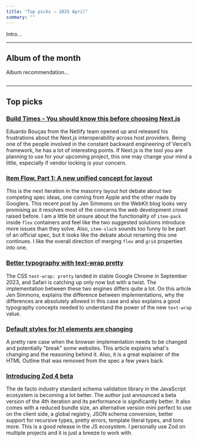 ```yaml
---
title: "Top picks — 2025 April"
summary: ""
---
```


Intro...

---

## Album of the month

Album recommendation...

![]()

---

## Top picks

### [Build Times - You should know this before choosing Next.js](https://eduardoboucas.com/posts/2025-03-25-you-should-know-this-before-choosing-nextjs/)

Eduardo Bouças from the Netlify team opened up and released his frustrations about the Next.js interoperability across host providers. Being one of the people involved in the constant backward engineering of Vercel’s framework, he has a lot of interesting points. If Next.js is the tool you are planning to use for your upcoming project, this one may change your mind a little, especially if vendor locking is your concern.

### [Item Flow, Part 1: A new unified concept for layout](https://webkit.org/blog/16587/item-flow-part-1-a-new-unified-concept-for-layout/)

This is the next iteration in the masonry layout hot debate about two competing spec ideas, one coming from Apple and the other made by Googlers. This recent post by Jen Simmons on the WebKit blog looks very promising as it resolves most of the concerns the web development crowd raised before. I am a little bit unsure about the functionality of `item-pack` inside `flex` containers and feel like the two suggested solutions introduce more issues than they solve. Also, `item-slack` sounds too funny to be part of an official spec, but it looks like the debate about renaming this one continues. I like the overall direction of merging `flex` and `grid` properties into one.

### [Better typography with text-wrap pretty](https://webkit.org/blog/16547/better-typography-with-text-wrap-pretty/)

The CSS `text-wrap: pretty` landed in stable Google Chrome in September 2023, and Safari is catching up only now but with a twist. The implementation between these two engines differs quite a lot. On this article Jen Simmons, explains the difference between implementations, why the differences are absolutely allowed in this case and also explains a good typography concepts needed to understand the power of the new `text-wrap` value.

### [Default styles for h1 elements are changing](https://developer.mozilla.org/en-US/blog/h1-element-styles/)

A pretty rare case when the browser implementation needs to be changed and potentially "break" some websites. This article explains what's changing and the reasoning behind it. Also, it is a great explainer of the HTML Outline that was removed from the spec a few years back.

### [Introducing Zod 4 beta](https://v4.zod.dev/v4)

The de facto industry standard schema validation library in the JavaScript ecosystem is becoming a lot better. The author just announced a beta version of the 4th iteration and its performance is significantly better. It also comes with a reduced bundle size, an alternative version mini perfect to use on the client side, a global registry, JSON schema conversion, better support for recursive types, pretty errors, template literal types, and tons more. This is a good release in the JS ecosystem. I personally use Zod on multiple projects and it is just a breeze to work with.
